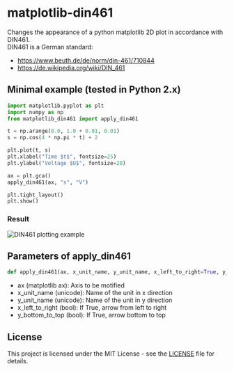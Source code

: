 # matplotlib-din461

Changes the appearance of a python matplotlib 2D plot in accordance with DIN461. <br />
DIN461 is a German standard: <br />
* https://www.beuth.de/de/norm/din-461/710844
* https://de.wikipedia.org/wiki/DIN_461

## Minimal example (tested in Python 2.x)

```python
import matplotlib.pyplot as plt
import numpy as np
from matplotlib_din461 import apply_din461

t = np.arange(0.0, 1.0 + 0.01, 0.01)
s = np.cos(4 * np.pi * t) + 2

plt.plot(t, s)
plt.xlabel("Time $t$", fontsize=25)
plt.ylabel("Voltage $U$", fontsize=20)

ax = plt.gca()
apply_din461(ax, "s", "V")

plt.tight_layout()
plt.show()
```

### Result

![DIN461 plotting example](https://dl.dropboxusercontent.com/s/2ss8dc36eho96od/matplotlib-din461-example.png?dl=0)

## Parameters of apply_din461

```python
def apply_din461(ax, x_unit_name, y_unit_name, x_left_to_right=True, y_bottom_to_top=True):
```
* ax (matplotlib ax): Axis to be motified
* x_unit_name (unicode): Name of the unit in x direction
* y_unit_name (unicode): Name of the unit in y direction
* x_left_to_right (bool): If True, arrow from left to right
* y_bottom_to_top (bool): If True, arrow bottom to top

## License

This project is licensed under the MIT License - see the [LICENSE](LICENSE) file for details.


